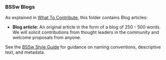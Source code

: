 ### BSSw Blogs

As explained in [What To Contribute](../../WhatToContribute.md), this folder contains Blog articles:

- **Blog article:** An original article in the form of a blog of 250 - 500 words.  We will solicit contributions from thought leaders in the community and welcome proposals from anyone.

See the [BSSw Style Guide](../../StyleGuide.md) for guidance on naming conventions, descriptive text, and metadata.  
<!---
Publish: no
---!>
<!---
None
---!>
